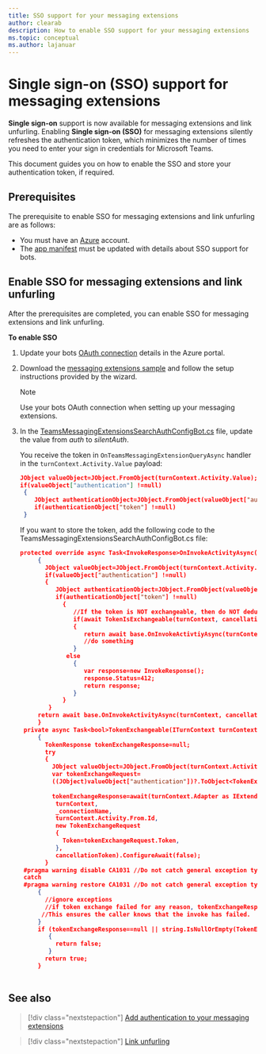 ```yaml
---
title: SSO support for your messaging extensions
author: clearab
description: How to enable SSO support for your messaging extensions
ms.topic: conceptual
ms.author: lajanuar
---
```


# Single sign-on (SSO) support for messaging extensions
 
**Single sign-on** support is now available for messaging extensions and link unfurling. Enabling **Single sign-on (SSO)** for messaging extensions silently refreshes the authentication token, which minimizes the number of times you need to enter your sign in credentials for Microsoft Teams.

This document guides you on how to enable the SSO and store your authentication token, if required. 

## Prerequisites

The prerequisite to enable SSO for messaging extensions and link unfurling are as follows:
* You must have an [Azure](https://azure.microsoft.com/en-us/free/) account.
* The [app manifest](../bots/how-to/authentication/add-authentication.md#prepare-the-bot-sample-code) must be updated with details about SSO support for bots. 

## Enable SSO for messaging extensions and link unfurling

After the prerequisites are completed, you can enable SSO for messaging extensions and link unfurling.

**To enable SSO**
1. Update your bots [OAuth connection](../bots/how-to/authentication/auth-aad-sso-bots.md#update-the-azure-portal-with-the-oauth-connection) details in the Azure portal.
2. Download the [messaging extensions sample](https://github.com/microsoft/BotBuilder-Samples/tree/main/samples/csharp_dotnetcore/52.teams-messaging-extensions-search-auth-config) and follow the setup instructions provided by the wizard.
   > [!NOTE]
   > Use your bots OAuth connection when setting up your messaging extensions.
3. In the [TeamsMessagingExtensionsSearchAuthConfigBot.cs](https://github.com/microsoft/BotBuilder-Samples/tree/main/samples/csharp_dotnetcore/52.teams-messaging-extensions-search-auth-config/Bots/TeamsMessagingExtensionsSearchAuthConfigBot.cs) file, update the value from *auth* to *silentAuth*.

    You receive the token in `OnTeamsMessagingExtensionQueryAsync` handler in the `turnContext.Activity.Value` payload:

    ```json
    JObject valueObject=JObject.FromObject(turnContext.Activity.Value);
    if(valueObject["authentication"] !=null)
     {
        JObject authenticationObject=JObject.FromObject(valueObject["authentication"]);
        if(authenticationObject["token"] !=null)
     }
    
     ```
  
    If you want to store the token, add the following code to the TeamsMessagingExtensionsSearchAuthConfigBot.cs file:

   ```json
   protected override async Task<InvokeResponse>OnInvokeActivityAsync(ITurnContext<InvokeActivity>turnContext, CancellationToken cancellationToken)
        {
          JObject valueObject=JObject.FromObject(turnContext.Activity.Value);
          if(valueObject["authentication"] !=null)
          {
             JObject authenticationObject=JObject.FromObject(valueObject["authentication"]);
             if(authenticationObject["token"] !=null)
               {
                  //If the token is NOT exchangeable, then do NOT deduplicate requests.
                  if(await TokenIsExchangeable(turnContext, cancellationToken))
                  {
                     return await base.OnInvokeActivtiyAsync(turnContext, cancellationToken).ConfigureAwait(false);
                     //do something
                  }
                else
                  {
                     var response=new InvokeResponse();
                     response.Status=412;
                     return response;
                  }
               }
           }
        return await base.OnInvokeActivityAsync(turnContext, cancellationToken).ConfigureAwait(false);
        }
    private async Task<bool>TokenExchangeable(ITurnContext turnContext, CancellationToken cancellationToken)
        {
          TokenResponse tokenExchangeResponse=null;
          try
          {
            JObject valueObject=JObject.FromObject(turnContext.Activity.Value);
            var tokenExchangeRequest=
            ((JObject)valueObject["authentication"])?.ToObject<TokenExchangeInvokeRequest>();
            
            tokenExchangeResponse=await(turnContext.Adapter as IExtendedUserProvider).ExchangeTokenAsync(
             turnContext,
             _connectionName,
             turnContext.Activity.From.Id,
             new TokenExchangeRequest
             {
               Token=tokenExchangeRequest.Token,
             },
             cancellationToken).ConfigureAwait(false);
          }
    #pragma warning disable CA1031 //Do not catch general exception types (ignoring, see comment below)
    catch
    #pragma warning restore CA1031 //Do not catch general exception types
        {
          //ignore exceptions
          //if token exchange failed for any reason, tokenExchangeResponse above remains null, and a failure invoke response is sent to the caller.
         //This ensures the caller knows that the invoke has failed.
        }
        if (tokenExchangeResponse==null || string.IsNullOrEmpty(TokenExchangeResponse.Token))
           {
             return false;
           }
          return true;
        }
    
    ```    

## See also

> [!div class="nextstepaction"]
> [Add authentication to your messaging extensions](add-authentication.md)

> [!div class="nextstepaction"]
> [Link unfurling](link-unfurling.md)


